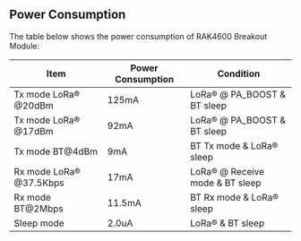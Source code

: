 ## Power Consumption

The table below shows the power consumption of RAK4600 Breakout Module:


| Item                    | Power Consumption | Condition                       |
| ----------------------- | ----------------- | ------------------------------- |
| Tx mode LoRa® @20dBm    | 125mA             | LoRa® @ PA_BOOST & BT sleep     |
| Tx mode LoRa® @17dBm    | 92mA              | LoRa® @ PA_BOOST & BT sleep     |
| Tx mode BT@4dBm         | 9mA               | BT Tx mode & LoRa® sleep        |
| Rx mode LoRa® @37.5Kbps | 17mA              | LoRa® @ Receive mode & BT sleep |
| Rx mode BT@2Mbps        | 11.5mA            | BT Rx mode & LoRa® sleep        |
| Sleep mode              | 2.0uA             | LoRa® & BT sleep                |

